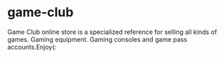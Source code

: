 # game-club
Game Club online store is a specialized reference for selling all kinds of games. Gaming equipment. Gaming consoles and game pass accounts.Enjoy(:
